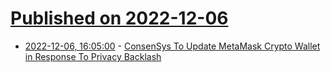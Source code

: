 # [Published on 2022-12-06](index.md)

* [2022-12-06, 16:05:00](https://tech.slashdot.org/story/22/12/06/1546217/consensys-to-update-metamask-crypto-wallet-in-response-to-privacy-backlash?utm_source=rss1.0mainlinkanon&utm_medium=feed) - [ConsenSys To Update MetaMask Crypto Wallet in Response To Privacy Backlash](https://tech.slashdot.org/story/22/12/06/1546217/consensys-to-update-metamask-crypto-wallet-in-response-to-privacy-backlash?utm_source=rss1.0mainlinkanon&utm_medium=feed)
